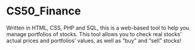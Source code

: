 # CS50_Finance
Written in HTML, CSS, PHP and SQL, this is a web-based tool to help you manage portfolios of stocks. This tool allows you to check real stocks’ actual prices and portfolios’ values, as well as “buy” and “sell” stocks!
